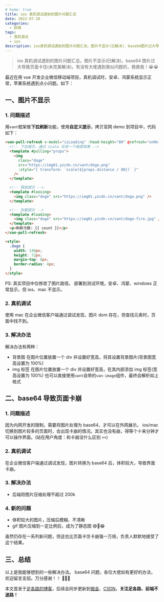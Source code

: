 ```yaml
---
# home: true
title: ios 真机调试遇到的图片问题汇总
date: 2022-07-28
categories:
  - 前端
tags:
  - 真机调试
  - ios
description: ios真机调试遇到的图片问题汇总。图片不显示(已解决)，base64图片过大导致页面卡住(未完美解决)。有没有大佬遇到类似问题的，救救我！😭😭
---
```


> ios 真机调试遇到的图片问题汇总。图片不显示(已解决)，base64 图片过大导致页面卡住(未完美解决)。有没有大佬遇到类似问题的，救救我！😭😭

最近在用 vue 开发企业微信移动端项目，真机调试时，安卓、鸿蒙系统显示正常，苹果系统遇到点小问题。如下：

## 一、图片不显示

### 1. 问题描述

用`vant`框架做**下拉刷新**功能，使用**自定义提示**，拷贝官网 demo 到项目中，代码如下：

```html
<van-pull-refresh v-model="isLoading" :head-height="80" @refresh="onRefresh">
  <!-- 下拉提示，通过 scale 实现一个缩放效果 -->
  <template #pulling="props">
    <img
      class="doge"
      src="https://img01.yzcdn.cn/vant/doge.png"
      :style="{ transform: `scale(${props.distance / 80})` }"
    />
  </template>

  <!-- 释放提示 -->
  <template #loosing>
    <img class="doge" src="https://img01.yzcdn.cn/vant/doge.png" />
  </template>

  <!-- 加载提示 -->
  <template #loading>
    <img class="doge" src="https://img01.yzcdn.cn/vant/doge-fire.jpg" />
  </template>
  <p>刷新次数: {{ count }}</p>
</van-pull-refresh>

<style>
  .doge {
    width: 140px;
    height: 72px;
    margin-top: 8px;
    border-radius: 4px;
  }
</style>
```

PS: 真实项目中仅修改了图片路径。
部署到测试环境，安卓、鸿蒙、windows 正常显示，但 ios、mac 不显示。

### 2. 真机调试

使用 mac 在企业微信客户端通过调试发现，图片 dom 存在，但查找元素时，页面中找不到。

### 3. 解决办法

解决办法有两种：

- 背景图
  在图片位置放置一个 div 并设置好宽高，将其设置背景图片(背景图宽高设置为 100%)
- img 标签
  在图片位置放置一个 div 并设置好宽高，在其内部添加 img 标签(宽高设置为 100%)
  也可以直接使用`vant`自带的`van-image`组件，最终会解析如上格式

## 二、base64 导致页面卡崩

### 1. 问题描述

因为内网开发的限制，需要将图片处理为 base64，才可以在外网展示。
ios/mac 切换到图片较多的页面时，会出现卡崩的情况。其实也没有崩，得等个十来分钟才可以操作界面。(站在用户角度：和卡崩没什么区别 💀💀)

### 2. 真机调试

在企业微信客户端通过调试发现，图片转换为 base64 后，体积较大，导致界面卡崩。

### 3. 解决办法

- 后端将图片压缩处理不超过 200k

### 4. 新的问题

- 体积较大的图片，压缩后模糊、不清晰
- gif 图片压缩到一定比例后，成为了静态图 😅🤣😂

虽然仍存在一系列新问题，但这也比页面卡住卡崩强一万倍，负责人默默地接受了这个结果。

## 三、总结

以上是我能够想到的一些解决办法。
base64 问题，各位大佬如有更好的办法，欢迎留言支招。万分感谢！！ 🙏🙏🙏

本文首发于[足各路的博客](https://zugelu.com/)，后续会同步更新到[掘金](https://juejin.cn/user/1151943917971031)、[CSDN](https://blog.csdn.net/weixin_44388523)。**关注足各路、前端不迷路！**
